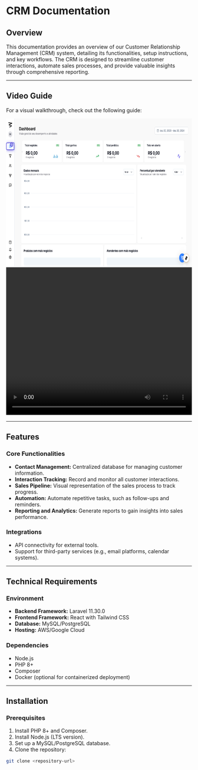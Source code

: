 # CRM Documentation

## Overview

This documentation provides an overview of our Customer Relationship Management (CRM) system, detailing its functionalities, setup instructions, and key workflows. The CRM is designed to streamline customer interactions, automate sales processes, and provide valuable insights through comprehensive reporting.

---

## Video Guide

For a visual walkthrough, check out the following guide:

<img width="100%" height="400px" src="images/1.png" />

<video width="100%" height="400px" controls>
  <source src="images/0.mp4" type="video/mp4">
  Your browser does not support the video tag.
</video>

---

## Features

### Core Functionalities

- **Contact Management:** Centralized database for managing customer information.
- **Interaction Tracking:** Record and monitor all customer interactions.
- **Sales Pipeline:** Visual representation of the sales process to track progress.
- **Automation:** Automate repetitive tasks, such as follow-ups and reminders.
- **Reporting and Analytics:** Generate reports to gain insights into sales performance.

### Integrations

- API connectivity for external tools.
- Support for third-party services (e.g., email platforms, calendar systems).

---

## Technical Requirements

### Environment

- **Backend Framework:** Laravel 11.30.0
- **Frontend Framework:** React with Tailwind CSS
- **Database:** MySQL/PostgreSQL
- **Hosting:** AWS/Google Cloud

### Dependencies

- Node.js
- PHP 8+
- Composer
- Docker (optional for containerized deployment)

---

## Installation

### Prerequisites

1. Install PHP 8+ and Composer.
2. Install Node.js (LTS version).
3. Set up a MySQL/PostgreSQL database.
4. Clone the repository:

```bash
git clone <repository-url>
```
